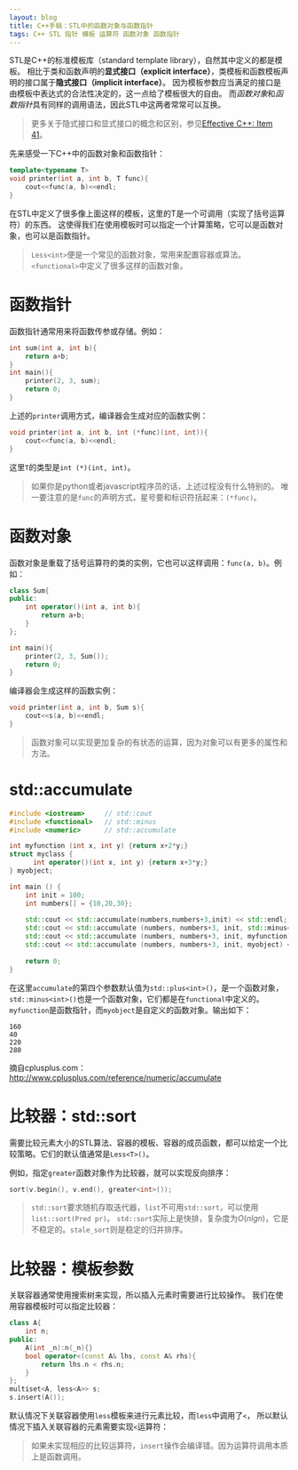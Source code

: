 ```yaml
---
layout: blog 
title: C++手稿：STL中的函数对象与函数指针
tags: C++ STL 指针 模板 运算符 函数对象 函数指针 
---
```


STL是C++的标准模板库（standard template library），自然其中定义的都是模板。
相比于类和函数声明的**显式接口（explicit interface）**，类模板和函数模板声明的接口属于**隐式接口（implicit interface）**。
因为模板参数应当满足的接口是由模板中表达式的合法性决定的，这一点给了模板很大的自由。
而*函数对象*和*函数指针*具有同样的调用语法，因此STL中这两者常常可以互换。

> 更多关于隐式接口和显式接口的概念和区别，参见[Effective C++: Item 41][item41]。

先来感受一下C++中的函数对象和函数指针：

```cpp
template<typename T>
void printer(int a, int b, T func){
    cout<<func(a, b)<<endl;
}
```

在STL中定义了很多像上面这样的模板，这里的T是一个可调用（实现了括号运算符）的东西。
这使得我们在使用模板时可以指定一个计算策略，它可以是函数对象，也可以是函数指针。

> `Less<int>`便是一个常见的函数对象，常用来配置容器或算法。`<functional>`中定义了很多这样的函数对象。

# 函数指针

函数指针通常用来将函数传参或存储。例如：

```cpp
int sum(int a, int b){
    return a+b;
}
int main(){
    printer(2, 3, sum);
    return 0;
}
```

上述的`printer`调用方式，编译器会生成对应的函数实例：

```cpp
void printer(int a, int b, int (*func)(int, int)){
    cout<<func(a, b)<<endl;
}
```

这里`T`的类型是`int (*)(int, int)`。

> 如果你是python或者javascript程序员的话，上述过程没有什么特别的。
> 唯一要注意的是`func`的声明方式，星号要和标识符括起来：`(*func)`。

# 函数对象

函数对象是重载了括号运算符的类的实例，它也可以这样调用：`func(a, b)`。例如：

```cpp
class Sum{
public:
    int operator()(int a, int b){
        return a+b;
    }
};

int main(){
    printer(2, 3, Sum());
    return 0;
}
```

编译器会生成这样的函数实例：

```cpp
void printer(int a, int b, Sum s){
    cout<<s(a, b)<<endl;
}
```

> 函数对象可以实现更加复杂的有状态的运算，因为对象可以有更多的属性和方法。

<!--more-->

# std::accumulate

```cpp
#include <iostream>     // std::cout
#include <functional>   // std::minus
#include <numeric>      // std::accumulate

int myfunction (int x, int y) {return x+2*y;}
struct myclass {
	  int operator()(int x, int y) {return x+3*y;}
} myobject;

int main () {
    int init = 100;
    int numbers[] = {10,20,30};
  
    std::cout << std::accumulate(numbers,numbers+3,init) << std::endl;
    std::cout << std::accumulate (numbers, numbers+3, init, std::minus<int>()) << std::endl;
    std::cout << std::accumulate (numbers, numbers+3, init, myfunction) << std::endl;
    std::cout << std::accumulate (numbers, numbers+3, init, myobject) << std::endl;
  
    return 0;
}
```

在这里`accumulate`的第四个参数默认值为`std::plus<int>()`，是一个函数对象，
`std::minus<int>()`也是一个函数对象，它们都是在`functional`中定义的。
`myfunction`是函数指针，而`myobject`是自定义的函数对象。输出如下：

```
160
40
220
280
```

摘自cplusplus.com： http://www.cplusplus.com/reference/numeric/accumulate

# 比较器：std::sort

需要比较元素大小的STL算法、容器的模板、容器的成员函数，都可以给定一个比较策略。它们的默认值通常是`Less<T>()`。

例如，指定`greater`函数对象作为比较器，就可以实现反向排序：

```cpp
sort(v.begin(), v.end(), greater<int>());
```

> `std::sort`要求随机存取迭代器，`list`不可用`std::sort`，可以使用`list::sort(Pred pr)`。
> `std::sort`实际上是快排，复杂度为$O(n lgn)$，它是不稳定的。`stale_sort`则是稳定的归并排序。

# 比较器：模板参数

关联容器通常使用搜索树来实现，所以插入元素时需要进行比较操作。
我们在使用容器模板时可以指定比较器：

```cpp
class A{
    int n;
public:
    A(int _n):n(_n){}
    bool operator<(const A& lhs, const A& rhs){
        return lhs.n < rhs.n;
    }
};
multiset<A, less<A>> s;
s.insert(A());
```

默认情况下关联容器使用`less`模板来进行元素比较，而`less`中调用了`<`，
所以默认情况下插入关联容器的元素需要实现`<`运算符：


> 如果未实现相应的比较运算符，`insert`操作会编译错。因为运算符调用本质上是函数调用。

[deque]: http://www.cplusplus.com/reference/deque/deque/
[list]: http://www.cplusplus.com/reference/list/list/
[queue]: http://www.cplusplus.com/reference/queue/queue
[priority_queue]: http://www.cplusplus.com/reference/queue/priority_queue/
[vector]: http://www.cplusplus.com/reference/vector/vector
[set]: http://www.cplusplus.com/reference/set/set
[multiset]: http://www.cplusplus.com/reference/set/multiset
[map]: http://www.cplusplus.com/reference/map/map
[multimap]: http://www.cplusplus.com/reference/map/multimap/
[stack]: http://www.cplusplus.com/reference/stack/stack
[item41]: /2015/09/08/effective-cpp-41.html
